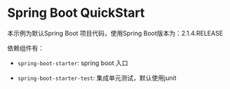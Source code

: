 # Spring Boot QuickStart
本示例为默认Spring Boot 项目代码，使用Spring Boot版本为：2.1.4.RELEASE

依赖组件有：

* `spring-boot-starter`: spring boot 入口

* `spring-boot-starter-test`: 集成单元测试，默认使用junit